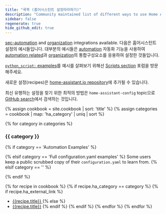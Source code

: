 ```yaml
---
title: "쿡북 (홈어시스턴트 설정따라하기)"
description: "Community maintained list of different ways to use Home Assistant."
sidebar: false
regenerate: true
hide_github_edit: true
---
```


[sec-automation] and [organization] integrations available.
다음은 홈어시스턴트 설정의 예시들입니다. 대부분의 예시들은 [automation] 자동화 기능을 사용하여 [automation related][sec-automation]과 [organization]의 통합구성요소를 응용하여 설정한 것들입니다. 

[`python_script:` examples](/integrations/python_script/)를 예시를 살펴보기 위해선  [Scripts section](https://community.home-assistant.io/c/projects/scripts) 포럼을 방문해주세요.

[automation]: /getting-started/automation/
[sec-automation]: /integrations/#automation
[organization]: /integrations/#organization

새로운 설정(recipes)은 [home-assistant.io repository](https://github.com/home-assistant/home-assistant.io/tree/current/source/_cookbook)에 추가될 수 있습니다.

<div class='note'>

최신 유행하는 설정을 찾기 위한 최적의 방법은 `home-assistant-config` topic으로 [GitHub search](https://github.com/search?q=topic%3Ahome-assistant-config&type=Repositories)에서 검색하는 것입니다. 

</div>

{% assign cookbook = site.cookbook | sort: 'title' %}
{% assign categories = cookbook | map: 'ha_category' | uniq | sort %}

{% for category in categories %}
### {{ category }}

  {% if category == 'Automation Examples' %}

  {% elsif category == 'Full configuration.yaml examples' %}
Some users keep a public scrubbed copy of their `configuration.yaml` to learn from.
  {% elsif category == '' %}

  {% endif %}

  {% for recipe in cookbook %}
    {% if recipe.ha_category == category %}
      {% if recipe.ha_external_link %}
  * [{{recipe.title}} <i class="icon-external-link"></i>]({{recipe.ha_external_link}})
      {% else %}
  * [{{recipe.title}}]({{recipe.url}})
      {% endif %}
    {% endif %}
  {% endfor %}
{% endfor %}
